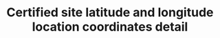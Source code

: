 ---
title: 'Certified site latitude and longitude location coordinates detail'
slug: 'certification-certified-site-latitude-and-longitude-location-coordinates-detail'
description: 'Specific details on the coordinates and how collected/measured'
required: False
vocabulary: 'vocabulary.txt'
module: 'Certified resource or site'
cluster: 'Certification'
policy: 'Controlled value. Single value only.'
---